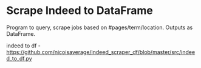 # Scrape Indeed to DataFrame

Program to query, scrape jobs based on #pages/term/location. Outputs as DataFrame. 

indeed to df - https://github.com/nicoisaverage/indeed_scraper_df/blob/master/src/indeed_to_df.py
